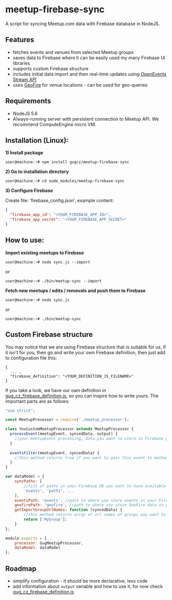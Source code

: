 # meetup-firebase-sync
A script for syncing Meetup.com data with Firebase database in NodeJS.

## Features
- fetches events and venues from selected Meetup groups
- saves data to Firebase where it can be easily used my many Firebase UI libraries
- supports custom Firebase structure
- includes initial data import and then real-time updates using [OpenEvents Stream API](http://www.meetup.com/meetup_api/docs/stream/2/open_events/)
- uses [GeoFire](https://github.com/firebase/geofire/) for venue locations - can be used for geo-queries

## Requirements

 - NodeJS 5.6
 - Always-running server with persistent connection to Meetup API. We recommend ComputeEngine micro VM.

## Installation (Linux):

__1) Install package__
```
user@machine:~# npm install gugcz/meetup-firebase-sync
```

__2) Go to installation directory__
```
user@machine:~# cd node_modules/meetup-firebase-sync
```

__3) Configure Firebase__

Create file: 'firebase_config.json', example content:

```json
{
  "firebase_app_id": "<YOUR_FIREBASE_APP_ID>",
  "firebase_app_secret": "<YOUR_FIREBASE_APP_SECRET>"
}
```

## How to use:

__Import existing meetups to Firebase__
```
user@machine:~# node sync.js --import
```
or
```
user@machine:~# ./bin/meetup-sync --import
```

__Fetch new meetups / edits / removals and push them to Firebase__
```
user@machine:~# node sync.js
```
or
```
user@machine:~# ./bin/meetup-sync
```

## Custom Firebase structure

You may notice that we are using Firebase structure that is suitable for us, if it isn't for you, then go and write your own Firebase definition,
then just add to configuration file this:
```
{
  ... ,
  "firebase_definition": "<YOUR_DEFINITION_JS_FILENAME>"
}
```

If you take a look, we have our own definition in [gug_cz_firebase_definition.js](gug_cz_firebase_definition.js), so you can inspire how to write yours. The important parts are as follows:

```javascript
"use strict";

const MeetupProcessor = require('./meetup_processor');

class YouCustomMeetupProcessor extends MeetupProcessor {
  processEvent(meetupEvent, syncedData, output) {
    //your meetupEvent processing, data you want to store in Firebase push to output (see definition)
  }   
  
  eventsFilter(meetupEvent, syncedData) {
    //this method returns true if you want to pass this event to method above or it's not for your (typically check your meetup id here)
  }
}

var dataModel = {
    syncPaths: [
        //list of paths in your Firebase DB you want to have available to the MeetupProcessor above (syncedData parameters)
        'events', 'path1', ...
    ],
    eventsPath: 'events', //path to where you store events in your Firebase DB
    geofirePath: 'geofire', //path to where you store GeoFire data in your Firebase DB
    getImportGroupUrlNames: function (syncedData) {
        //this method returns array of url names of groups you want to import data from
        return ['MyGroup'];
    }
};

module.exports = {
    processor: GugMeetupProcessor,
    dataModel: dataModel
};
```
## Roadmap
 - simplify configuration - it should be more declarative, less code
 - add information about ```output``` variable and how to use it, for now check [gug_cz_firebase_definition.js](gug_cz_firebase_definition.js)
